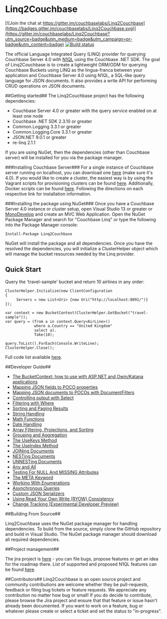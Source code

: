 Linq2Couchbase
==================

[![Join the chat at https://gitter.im/couchbaselabs/Linq2Couchbase](https://badges.gitter.im/couchbaselabs/Linq2Couchbase.svg)](https://gitter.im/couchbaselabs/Linq2Couchbase?utm_source=badge&utm_medium=badge&utm_campaign=pr-badge&utm_content=badge)
[![Build status](https://ci.appveyor.com/api/projects/status/urml45drbj7781it?svg=true)](https://ci.appveyor.com/project/Couchbase/linq2couchbase)

The official Language Integrated Query (LINQ) provider for querying Couchbase Server 4.0 with [N1QL](http://developer.couchbase.com/documentation/server/4.0/n1ql/n1ql-intro/data-access-using-n1ql.html) using the Couchbase .NET SDK. The goal of Linq2Couchbase is to create a lightweight ORM/ODM for querying Couchbase Buckets using LINQ as the lingua-franca between your application and Couchbase Server 4.0 using N1QL, a SQL-like query language for JSON documents. It also provides a write API for performing CRUD operations on JSON documents.

##Getting started##
The Linq2Couchbase project has the following dependencies:

- Couchbase Server 4.0 or greater with the query service enabled on at least one node
- Couchbase .NET SDK 2.3.10 or greater
- Common.Logging 3.3.1 or greater
- Common.Logging.Core 3.3.1 or greater
- JSON.NET 9.0.1 or greater
- re-linq 2.1.1

If you are using NuGet, then the dependencies (other than Couchbase server) will be installed for you via the package manager.

###Installing Couchbase Server###
For a single instance of Couchbase server running on localhost, you can download one [here](http://www.couchbase.com/nosql-databases/downloads) (make sure it's 4.0). If you would like to create a cluster, the easiest way is by using the Vagrant scripts for provisioning clusters can be found [here](https://github.com/couchbaselabs/vagrants). Additionally, Docker scripts can be found [here](https://hub.docker.com/r/couchbase/server/). Following the directions on each respective link for installation information.

###Installing the package using NuGet###
Once you have a Couchbase Server 4.0 instance or cluster setup, open Visual Studio 13 or greater or [MonoDevelop](http://www.monodevelop.com/) and create an MVC Web Application. Open the NuGet Package Manager and search for "Couchbase Linq" or type the following into the Package Manager console:

    Install-Package Linq2Couchbase

NuGet will install the package and all dependencies. Once you have the resolved the dependencies, you will initialize a ClusterHelper object which will manage the bucket resources needed by the Linq provider.

## Quick Start ##
Query the 'travel-sample' bucket and return 10 airlines in any order:

    ClusterHelper.Initialize(new ClientConfiguration
    {
         Servers = new List<Uri> {new Uri("http://localhost:8091/")}
    });

    var context = new BucketContext(ClusterHelper.GetBucket("travel-sample"));
    var query = (from a in context.Query<AirLine>()
			     where a.Country == "United Kingdom"
			     select a).
			     Take(10);

    query.ToList().ForEach(Console.WriteLine);
    ClusterHelper.Close();

Full code list available [here](https://gist.github.com/jeffrymorris/c3bf85d73a1e7dfcc5f25f4e581d689a "Linq2Couchbase quick start!").



##Developer Guide##

- [The BucketContext: how to use with ASP.NET and Owin/Katana applications](docs/bucket-context.md)
- [Mapping JSON fields to POCO properties](docs/poco-mapping.md)
- [Mapping JSON documents to POCOs with DocumentFilters](docs/document-filters.md)
- [Controlling output with Select](docs/simple-select.md)
- [Filtering with Where](docs/where-clause.md)
- [Sorting and Paging Results](docs/sorting-take-limit.md)
- [String Handling](docs/string-handling.md)
- [Math Functions](docs/math-functions.md)
- [Date Handling](docs/date-handling.md)
- [Array Filtering, Projections, and Sorting](docs/array-filtering-projections.md)
- [Grouping and Aggregation](docs/grouping-aggregation.md)
- [The UseKeys Method](docs/use-keys.md)
- [The UseIndex Method](docs/use-index.md)
- [JOINing Documents](docs/joins.md)
- [NESTing Documents](docs/nest.md)
- [UNNESTing Documents](docs/unnest.md)
- [Any and All](docs/any-all.md)
- [Testing For NULL And MISSING Attributes](docs/null-missing-valued.md)
- [The META Keyword](docs/meta-keyword.md)
- [Working With Enumerations](docs/enum.md)
- [Asynchronous Queries](docs/async-queries.md)
- [Custom JSON Serializers](docs/custom-serializers.md)
- [Using Read Your Own Write (RYOW) Consistency](docs/ryow.md)
- [Change Tracking (Experimental Developer Preview)](docs/change-tracking.md)

##Building From Source##

Linq2Couchbase uses the NuGet package manager for handling dependencies.  To build from the source, simply clone the GitHub repository and build in Visual Studio.  The NuGet package manager should download all required dependencies.

##Project management##

The jira project is [here](http://issues.couchbase.com/browse/LINQ) - you can file bugs, propose features or get an idea for the roadmap there. List of supported and proposed N1QL features can be found [here](https://docs.google.com/document/d/1hPNZ-qTKpVzQsFwg_1uUueltzNL1wA75L5F-hYF92Cw/edit?usp=sharing).

##Contributors##
Linq2Couchbase is an open source project and community contributions are welcome whether they be pull-requests, feedback or filing bug tickets or feature requests. We appreciate any contribution no matter how bug or small! If you do decide to contribute, please browse the Jira project and ensure that that feature or issue hasn't already been documented. If you want to work on a feature, bug or whatever please create or select a ticket and set the status to "in-progress".
